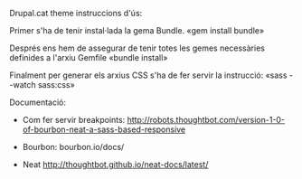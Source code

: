 Drupal.cat theme instruccions d'ús:

Primer s'ha de tenir instal·lada la gema Bundle.
«gem install bundle»

Després ens hem de assegurar de tenir totes les gemes necessàries definides a l'arxiu Gemfile
«bundle install»

Finalment per generar els arxius CSS s'ha de fer servir la instrucció:
«sass --watch sass:css»

Documentació:

  - Com fer servir breakpoints:
    http://robots.thoughtbot.com/version-1-0-of-bourbon-neat-a-sass-based-responsive

  - Bourbon:
    bourbon.io/docs/

  - Neat
    http://thoughtbot.github.io/neat-docs/latest/
